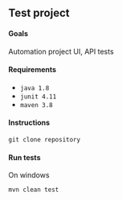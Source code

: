 ## **Test project**

#### Goals
Automation project UI, API tests

#### Requirements
* `java 1.8`
* `junit 4.11`
* `maven 3.8`

#### Instructions
`git clone repository`

#### Run tests
On windows

``mvn clean test``


